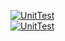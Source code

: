 
[![UnitTest](https://github.com/FamillHamidov/UnitTest/actions/workflows/main.yml/badge.svg)](https://github.com/FamillHamidov/UnitTest/actions/workflows/main.yml)
<br>
[![UnitTest](https://img.shields.io/badge/Code%20Coverage-86%25-success?style=flat)](https://github.com/FamillHamidov/UnitTest/actions/workflows/main.yml)
